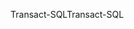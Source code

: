 <span data-ttu-id="8036b-101">Transact-SQL</span><span class="sxs-lookup"><span data-stu-id="8036b-101">Transact-SQL</span></span>